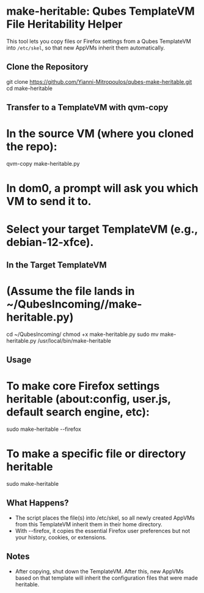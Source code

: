 # make-heritable: Qubes TemplateVM File Heritability Helper

This tool lets you copy files or Firefox settings from a Qubes TemplateVM into `/etc/skel`, so that new AppVMs inherit them automatically.

## Clone the Repository
git clone https://github.com/Yianni-Mitropoulos/qubes-make-heritable.git
cd make-heritable

## Transfer to a TemplateVM with qvm-copy
# In the source VM (where you cloned the repo):
qvm-copy make-heritable.py

# In dom0, a prompt will ask you which VM to send it to.
# Select your target TemplateVM (e.g., debian-12-xfce).

## In the Target TemplateVM
# (Assume the file lands in ~/QubesIncoming/<source-vm>/make-heritable.py)

cd ~/QubesIncoming/<source-vm>
chmod +x make-heritable.py
sudo mv make-heritable.py /usr/local/bin/make-heritable

## Usage
# To make core Firefox settings heritable (about:config, user.js, default search engine, etc):
sudo make-heritable --firefox

# To make a specific file or directory heritable
sudo make-heritable <file-or-directory-relative-to-cwd>

## What Happens?
- The script places the file(s) into /etc/skel, so all newly created AppVMs from this TemplateVM inherit them in their home directory.
- With --firefox, it copies the essential Firefox user preferences but not your history, cookies, or extensions.

## Notes
- After copying, shut down the TemplateVM. After this, new AppVMs based on that template will inherit the configuration files that were made heritable.